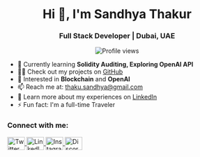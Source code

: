 <h1 align="center">Hi 👋, I'm Sandhya Thakur</h1>
<h3 align="center">Full Stack Developer | Dubai, UAE</h3>

<p align="center">
  <img src="https://komarev.com/ghpvc/?username=sandhya-thakur&label=Profile%20views&color=0e75b6&style=flat" alt="Profile views" />
</p>

- 🌱 Currently learning **Solidity Auditing, Exploring OpenAI API**
- 👨‍💻 Check out my projects on [GitHub](https://github.com/Sandhya-Thakur)
- 💬 Interested in **Blockchain** and **OpenAI**
- 📫 Reach me at: thaku.sandhya@gmail.com
- 📄 Learn more about my experiences on [LinkedIn](https://www.linkedin.com/in/sandhya-thakur/)
- ⚡ Fun fact: I'm a full-time Traveler

<h3 align="left">Connect with me:</h3>
<p align="left">
  <a href="https://twitter.com/sandhya_thakur" target="_blank">
    <img align="center" src="https://raw.githubusercontent.com/rahuldkjain/github-profile-readme-generator/master/src/images/icons/Social/twitter.svg" alt="Twitter" height="30" width="40" />
  </a>
  <a href="https://linkedin.com/in/sandhya-thakur" target="_blank">
    <img align="center" src="https://raw.githubusercontent.com/rahuldkjain/github-profile-readme-generator/master/src/images/icons/Social/linked-in-alt.svg" alt="LinkedIn" height="30" width="40" />
  </a>
  <a href="https://instagram.com/sandhya__thakur_" target="_blank">
    <img align="center" src="https://raw.githubusercontent.com/rahuldkjain/github-profile-readme-generator/master/src/images/icons/Social/instagram.svg" alt="Instagram" height="30" width="40" />
  </a>
  <a href="https://discord.gg/sandhyathakur#1965" target="_blank">
    <img align="center" src="https://raw.githubusercontent.com/rahuldkjain/github-profile-readme-generator/master/src/images/icons/Social/discord.svg" alt="Discord" height="30" width="40" />
  </a>
</p>

